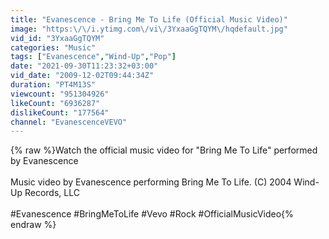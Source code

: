 ```yaml
---
title: "Evanescence - Bring Me To Life (Official Music Video)"
image: "https:\/\/i.ytimg.com\/vi\/3YxaaGgTQYM\/hqdefault.jpg"
vid_id: "3YxaaGgTQYM"
categories: "Music"
tags: ["Evanescence","Wind-Up","Pop"]
date: "2021-09-30T11:23:32+03:00"
vid_date: "2009-12-02T09:44:34Z"
duration: "PT4M13S"
viewcount: "951304926"
likeCount: "6936287"
dislikeCount: "177564"
channel: "EvanescenceVEVO"
---
```

{% raw %}Watch the official music video for &quot;Bring Me To Life&quot; performed by Evanescence<br /><br />Music video by Evanescence performing Bring Me To Life. (C) 2004 Wind-Up Records, LLC<br /><br />#Evanescence #BringMeToLife #Vevo #Rock #OfficialMusicVideo{% endraw %}
